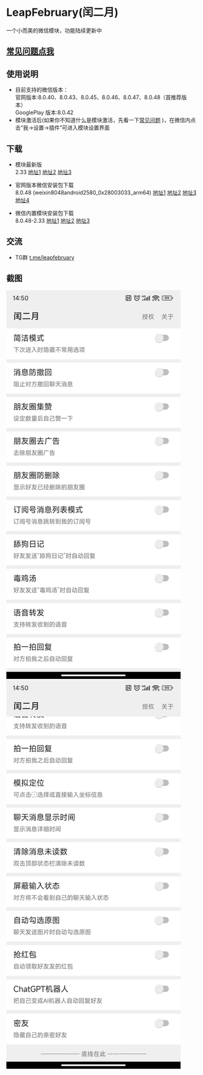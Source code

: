 # LeapFebruary(闰二月)

一个小而美的微信模块，功能陆续更新中

## [常见问题点我](./FAQ.md)  

## 使用说明  

+ 目前支持的微信版本：  
官网版本:8.0.40、8.0.43、8.0.45、8.0.46、8.0.47、8.0.48（首推荐版本）  
GooglePlay 版本:8.0.42
+ 模块激活后(如果你不知道什么是模块激活，先看一下[常见问题](./FAQ.md) )，在微信内点击“我->设置->插件”可进入模块设置界面

## 下载  

+ 模块最新版  
2.33 [地址1](https://bitbucket.org/prong6542/com.r.leapfebruary/downloads/leapfebruary_233_2.33.apk)
[地址2](https://sourceforge.net/projects/com-r-leapfebruary/files/233-2.33/leapfebruary_233_2.33.apk) 
[地址3](https://github.com/Xposed-Modules-Repo/com.r.leapfebruary/releases/download/233-2.33/leapfebruary_233_2.33.apk)

+ 官网版本微信安装包下载  
8.0.48 (weixin8048android2580_0x28003033_arm64)
[地址1](http://dldir1.qq.com/weixin/android/weixin8048android2580_0x28003033_arm64.apk)
[地址2](https://bitbucket.org/prong6542/com.r.leapfebruary/downloads/weixin8048android2580_0x28003033_arm64.apk) 
[地址3](https://sourceforge.net/projects/com-r-leapfebruary/files/233-2.33/weixin8048android2580_0x28003033_arm64.apk) 
[地址4](https://github.com/Xposed-Modules-Repo/com.r.leapfebruary/releases/download/233-2.33/weixin8048android2580_0x28003033_arm64.apk)

+ 微信内置模块安装包下载  
8.0.48-2.33
[地址1](https://bitbucket.org/prong6542/com.r.leapfebruary/downloads/weixin8048android2580_0x28003033_arm64_leapfebruary_2.33.apk)
[地址2](https://sourceforge.net/projects/com-r-leapfebruary/files/233-2.33/weixin8048android2580_0x28003033_arm64_leapfebruary_2.33.apk) 
[地址3](https://github.com/Xposed-Modules-Repo/com.r.leapfebruary/releases/download/233-2.33/weixin8048android2580_0x28003033_arm64_leapfebruary_2.33.apk)

## 交流  

+ TG群 [t.me/leapfebruary](https://t.me/leapfebruary)  

## 截图  

![1.jpg](./img/1.jpg)
![2.jpg](./img/2.jpg)
